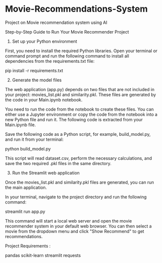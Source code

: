 # Movie-Recommendations-System
Project on Movie recommendation system using AI

Step-by-Step Guide to Run Your Movie Recommender Project
1. Set up your Python environment

First, you need to install the required Python libraries. Open your terminal or command prompt and run the following command to install all dependencies from the requirements.txt file:

pip install -r requirements.txt

2. Generate the model files             

The web application (app.py) depends on two files that are not included in your project: movies_list.pkl and similarity.pkl. These files are generated by the code in your Main.ipynb notebook.

You need to run the code from the notebook to create these files. You can either use a Jupyter environment or copy the code from the notebook into a new Python file and run it. The following code is extracted from your Main.ipynb file.

Save the following code as a Python script, for example, build_model.py, and run it from your terminal:

python build_model.py

This script will read dataset.csv, perform the necessary calculations, and save the two required .pkl files in the same directory.

3. Run the Streamlit web application

Once the movies_list.pkl and similarity.pkl files are generated, you can run the main application.

In your terminal, navigate to the project directory and run the following command:

streamlit run app.py

This command will start a local web server and open the movie recommender system in your default web browser. You can then select a movie from the dropdown menu and click "Show Recommend" to get recommendations.

Project Requirements :

pandas
scikit-learn
streamlit
requests
